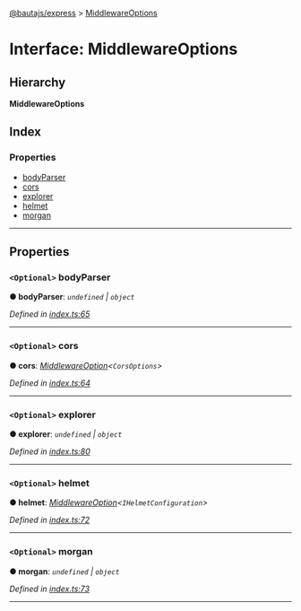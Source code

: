 [@bautajs/express](../README.md) > [MiddlewareOptions](../interfaces/middlewareoptions.md)

# Interface: MiddlewareOptions

## Hierarchy

**MiddlewareOptions**

## Index

### Properties

* [bodyParser](middlewareoptions.md#bodyparser)
* [cors](middlewareoptions.md#cors)
* [explorer](middlewareoptions.md#explorer)
* [helmet](middlewareoptions.md#helmet)
* [morgan](middlewareoptions.md#morgan)

---

## Properties

<a id="bodyparser"></a>

### `<Optional>` bodyParser

**● bodyParser**: *`undefined` \| `object`*

*Defined in [index.ts:65](https://github.axa.com/Digital/bauta-nodejs/blob/9b864df/packages/bautajs-express/src/index.ts#L65)*

___
<a id="cors"></a>

### `<Optional>` cors

**● cors**: *[MiddlewareOption](middlewareoption.md)<`CorsOptions`>*

*Defined in [index.ts:64](https://github.axa.com/Digital/bauta-nodejs/blob/9b864df/packages/bautajs-express/src/index.ts#L64)*

___
<a id="explorer"></a>

### `<Optional>` explorer

**● explorer**: *`undefined` \| `object`*

*Defined in [index.ts:80](https://github.axa.com/Digital/bauta-nodejs/blob/9b864df/packages/bautajs-express/src/index.ts#L80)*

___
<a id="helmet"></a>

### `<Optional>` helmet

**● helmet**: *[MiddlewareOption](middlewareoption.md)<`IHelmetConfiguration`>*

*Defined in [index.ts:72](https://github.axa.com/Digital/bauta-nodejs/blob/9b864df/packages/bautajs-express/src/index.ts#L72)*

___
<a id="morgan"></a>

### `<Optional>` morgan

**● morgan**: *`undefined` \| `object`*

*Defined in [index.ts:73](https://github.axa.com/Digital/bauta-nodejs/blob/9b864df/packages/bautajs-express/src/index.ts#L73)*

___

